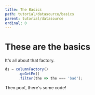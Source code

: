 ```yaml
---
title: The Basics
path: tutorial/datasource/basics
parent: tutorial/datasource
ordinal: 0
---
```

# These are the basics
It's all about that factory.

```typescript
ds = columnFactory()
      .goGetEm()
      .filter(the => the === 'bad');
```

Then poof, there's some code!

<div pbl-example-view="pbl-action-row-example"></div>
